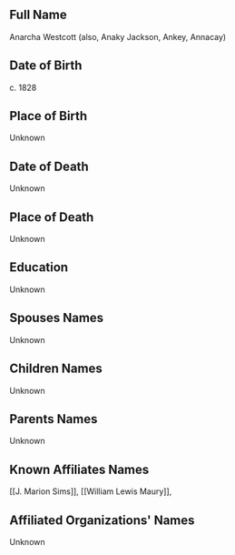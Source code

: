 ## Full Name
Anarcha Westcott (also, Anaky Jackson, Ankey, Annacay)

## Date of Birth
c. 1828

## Place of Birth
Unknown

## Date of Death
Unknown

## Place of Death
Unknown

## Education
Unknown

## Spouses Names
Unknown

## Children Names
Unknown

## Parents Names
Unknown

## Known Affiliates Names
[[J. Marion Sims]], [[William Lewis Maury]], 

## Affiliated Organizations' Names
Unknown

